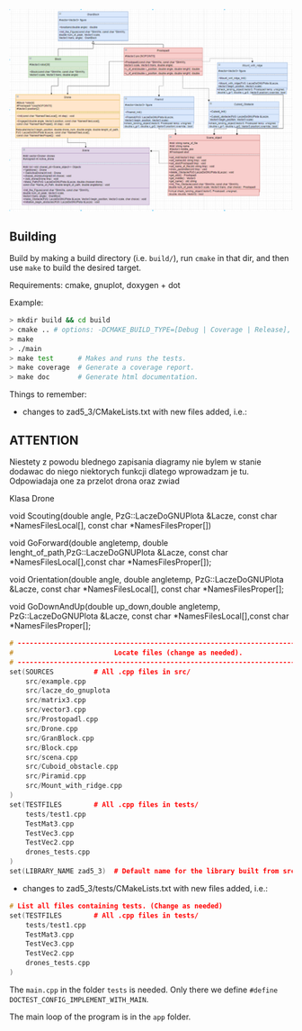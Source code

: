 ![Class Diagram](/Diagram3.png)
## Building

Build by making a build directory (i.e. `build/`), run `cmake` in that dir, and then use `make` to build the desired target.

Requirements: cmake, gnuplot, doxygen + dot

Example:

``` bash
> mkdir build && cd build
> cmake .. # options: -DCMAKE_BUILD_TYPE=[Debug | Coverage | Release], Debug is default
> make
> ./main
> make test      # Makes and runs the tests.
> make coverage  # Generate a coverage report.
> make doc       # Generate html documentation.
```

Things to remember:
* changes to zad5_3/CMakeLists.txt with new files added, i.e.:

## ATTENTION
Niestety z powodu blednego zapisania diagramy nie bylem w stanie dodawac do niego niektorych funkcji 
dlatego wprowadzam je tu. Odpowiadaja one za przelot drona oraz zwiad 

Klasa Drone

void Scouting(double angle, PzG::LaczeDoGNUPlota &Lacze, const char *NamesFilesLocal[], const char *NamesFilesProper[])

void GoForward(double angletemp, double lenght_of_path,PzG::LaczeDoGNUPlota &Lacze, const char *NamesFilesLocal[],const char *NamesFilesProper[]);

void Orientation(double angle, double angletemp, PzG::LaczeDoGNUPlota &Lacze, const char *NamesFilesLocal[], const char *NamesFilesProper[];

void GoDownAndUp(double up_down,double angletemp, PzG::LaczeDoGNUPlota &Lacze, const char *NamesFilesLocal[],const char *NamesFilesProper[];

```cpp
# --------------------------------------------------------------------------------
#                         Locate files (change as needed).
# --------------------------------------------------------------------------------
set(SOURCES          # All .cpp files in src/
    src/example.cpp
    src/lacze_do_gnuplota
    src/matrix3.cpp
    src/vector3.cpp
    src/Prostopadl.cpp
    src/Drone.cpp
    src/GranBlock.cpp
    src/Block.cpp
    src/scena.cpp
    src/Cuboid_obstacle.cpp
    src/Piramid.cpp
    src/Mount_with_ridge.cpp
)
set(TESTFILES        # All .cpp files in tests/
    tests/test1.cpp
    TestMat3.cpp
    TestVec3.cpp
    TestVec2.cpp
    drones_tests.cpp
)
set(LIBRARY_NAME zad5_3)  # Default name for the library built from src/*.cpp (change if you wish)
```
* changes to zad5_3/tests/CMakeLists.txt with new files added, i.e.:
```cpp
# List all files containing tests. (Change as needed)
set(TESTFILES        # All .cpp files in tests/
    tests/test1.cpp
    TestMat3.cpp
    TestVec3.cpp
    TestVec2.cpp
    drones_tests.cpp
)
```
The `main.cpp` in the folder `tests` is needed. Only there we define `#define DOCTEST_CONFIG_IMPLEMENT_WITH_MAIN`.

The main loop of the program is in the `app` folder.

